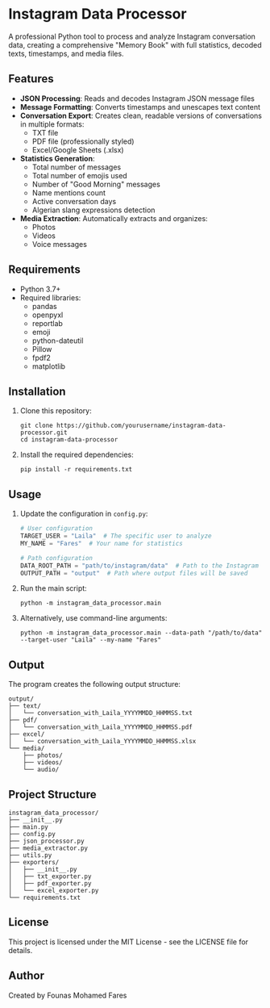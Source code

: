 # Instagram Data Processor

A professional Python tool to process and analyze Instagram conversation data, creating a comprehensive "Memory Book" with full statistics, decoded texts, timestamps, and media files.

## Features

- **JSON Processing**: Reads and decodes Instagram JSON message files
- **Message Formatting**: Converts timestamps and unescapes text content
- **Conversation Export**: Creates clean, readable versions of conversations in multiple formats:
  - TXT file
  - PDF file (professionally styled)
  - Excel/Google Sheets (.xlsx)
- **Statistics Generation**:
  - Total number of messages
  - Total number of emojis used
  - Number of "Good Morning" messages
  - Name mentions count
  - Active conversation days
  - Algerian slang expressions detection
- **Media Extraction**: Automatically extracts and organizes:
  - Photos
  - Videos
  - Voice messages

## Requirements

- Python 3.7+
- Required libraries:
  - pandas
  - openpyxl
  - reportlab
  - emoji
  - python-dateutil
  - Pillow
  - fpdf2
  - matplotlib

## Installation

1. Clone this repository:
   ```
   git clone https://github.com/yourusername/instagram-data-processor.git
   cd instagram-data-processor
   ```

2. Install the required dependencies:
   ```
   pip install -r requirements.txt
   ```

## Usage

1. Update the configuration in `config.py`:
   ```python
   # User configuration
   TARGET_USER = "Laila"  # The specific user to analyze
   MY_NAME = "Fares"  # Your name for statistics

   # Path configuration
   DATA_ROOT_PATH = "path/to/instagram/data"  # Path to the Instagram data folder
   OUTPUT_PATH = "output"  # Path where output files will be saved
   ```

2. Run the main script:
   ```
   python -m instagram_data_processor.main
   ```

3. Alternatively, use command-line arguments:
   ```
   python -m instagram_data_processor.main --data-path "/path/to/data" --target-user "Laila" --my-name "Fares"
   ```

## Output

The program creates the following output structure:
```
output/
├── text/
│   └── conversation_with_Laila_YYYYMMDD_HHMMSS.txt
├── pdf/
│   └── conversation_with_Laila_YYYYMMDD_HHMMSS.pdf
├── excel/
│   └── conversation_with_Laila_YYYYMMDD_HHMMSS.xlsx
└── media/
    ├── photos/
    ├── videos/
    └── audio/
```

## Project Structure

```
instagram_data_processor/
├── __init__.py
├── main.py
├── config.py
├── json_processor.py
├── media_extractor.py
├── utils.py
├── exporters/
│   ├── __init__.py
│   ├── txt_exporter.py
│   ├── pdf_exporter.py
│   └── excel_exporter.py
└── requirements.txt
```

## License

This project is licensed under the MIT License - see the LICENSE file for details.

## Author

Created by Founas Mohamed Fares
